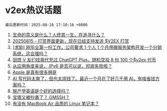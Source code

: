 # v2ex热议话题

`最后更新时间：2025-08-16 17:10:16 +0800`

1. [生命的意义是什么？人终其一生，在追寻什么？](https://www.v2ex.com/t/1152709)
1. [20250815 - 打赏界面更新，现在已经支持发送 $V2EX 打赏](https://www.v2ex.com/t/1152735)
1. [[求助] 刚毕业第一份工作，公司要求 1 个人 1 个月用微服务架构开发一个分销系统，这合理吗？](https://www.v2ex.com/t/1152832)
1. [回馈 V 友们找我代充过 ChatGPT Plus，随机空投 8 份 100 个$v2ex 代币](https://www.v2ex.com/t/1152838)
1. [从应用角度来说， IPv6 是否可以说，彻底失败啦？](https://www.v2ex.com/t/1152772)
1. [Apple 是真有很多拥趸](https://www.v2ex.com/t/1152797)
1. [AI 写代码太爽了，但也太烧钱了。最近一个月花了好几千用 AI，有啥省钱方案吗？](https://www.v2ex.com/t/1152721)
1. [脱产学英语是个好的选择吗？](https://www.v2ex.com/t/1152742)
1. [宝塔又被抄袭了？ GMSSH？](https://www.v2ex.com/t/1152822)
1. [有没有 MacBook Air 品质的 Linux 笔记本？](https://www.v2ex.com/t/1152760)

